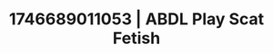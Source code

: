 ---
categories:
- AI-generated
- Digital erotica realm
- Cosplay
- Hands-on body
- ASMR
- Soft domination
- AI girlfriend fantasy
- After dark play
image: /assets/images/1746689011053.jpg
layout: post
seo:
  description: Featured content with exclusive ABDL Play, Scat Fetish. HD images available.
  keywords: ABDL Play, Scat Fetish
  og_image: /assets/images/1746689011053.jpg
  schema_type: VisualArtwork
tags:
- ABDL Play
- '#1746689011053'
- Scat Fetish
title: 1746689011053 | ABDL Play Scat Fetish
---